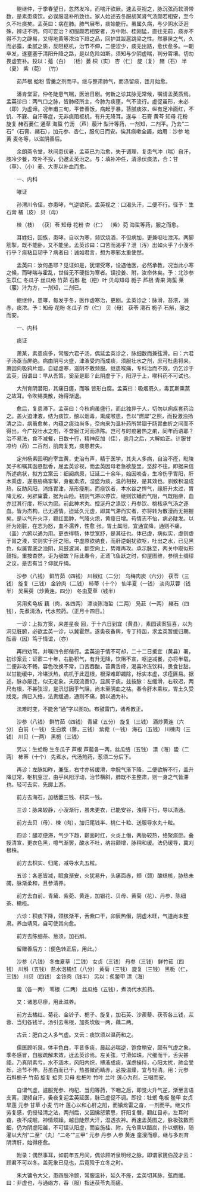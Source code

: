 <!-- { "loadSidebar": true } -->
　　鲍继仲，于季春望日，忽然发冷，而喘汗欲厥。速孟英视之，脉沉弦而软滑带数，是素患痰饮。必误服温补所致也。家人始述去冬服胡某肾气汤颇若相安，至今久不吐痰矣。孟英曰：病在肺。肺气展布，痰始能行。虽属久病，与少阴水泛迥殊，辨证不明，何可妄治？初服颇若相安者，方中附、桂刚猛，直往无前，痰亦不得不为之辟易，又得地黄等浓浊下趋之品，回护其跋扈跳梁之性。然暴戾之气，久而必露，柔腻之质，反阻枢机，治节不伸，二便涩少，痰无出路，愈伏愈多。一朝卒发，遂壅塞于清阳升降之路，是以危险如斯。须知与少阴虚喘，判分霄壤。切勿畏虚妄补。投以：薤（白） （栝）蒌 枳（实） 杏（仁） 旋（复） 赭（石） 半（夏） 紫（菀） （竹）

　　茹芦根 蛤粉 雪羹之剂而平。继与整肃肺气，而涤留痰，匝月始愈。

　　潘肯堂室，仲冬陡患气喘，医治日剧。何新之诊其脉无常候，嘱请孟英质焉。孟英诊曰：两气口之脉，皆肺经所主，今肺为痰壅，气不流行。虚促虽形，未必（即）为虚谛。况年甫三旬，平昔善饭，病起于暴，苔腻痰浓，纵有足冷面红，不饥、不寐、自汗等症，无非痰阻枢机，有升无降耳。遂与：石膏 黄芩 知母 花粉 旋复 赭石蒌仁 通草 海蜇 竹沥 （芦）菔汁 梨汁等药，一剂知，二剂平。乃去“二石”（石膏、赭石），加元参、杏仁，服旬日而安。俟其痰嗽全蠲，始用：沙参 地黄 麦冬等，以滋阴善后。

　　余朗斋令堂，秋间患伏暑，孟英已为治愈，失于调理，复患气冲（喘）自汗，肢冷少餐，攻补不投，仍邀孟英治之。与：填补冲任，清涤伏痰法，合：甘（草）、（小）麦、大枣以补血而愈。

　　一、内科

　　哮证

　　孙渭川令侄，亦患哮，气逆欲死。孟英视之：口渴头汗，二便不行。径予：生石膏 橘（皮） 贝（母）

　　桂（枝） （茯）苓 知母 花粉 杏（仁） （紫）菀 海蜇等药，服之而愈。

　　耳姓妇，回族，患哮。自以为寒，频饮烧酒，不但病加，更兼呕吐泄泻。两脚筋掣，既不能卧，又不能坐。孟英诊曰：口苦而渴乎？泄（泻）出如火乎？小溲不行乎？痰粘且韧乎？病者曰：诚如君言，想为寒邪太重使然。

　　孟英曰：汝何愚耶？见证如是，犹谓受寒，设遇他医，必然承教，况当此小寒之候，而哮喘与霍乱，世俗无不硬指为寒者。误投姜、附，汝命休矣。予：北沙参 生苡仁 冬瓜子 丝瓜络 竹茹 石斛 枇（杷）叶 贝母知母 栀子 芦根 青果 海蜇 莱（菔）汁为方，一剂知，二剂已。

　　鲍继仲，患哮，每发于冬，医作虚寒治，更剧。孟英诊之：脉滑，苔浓，溺赤，痰浓。予：知母 花粉 冬瓜子 杏（仁） 贝（母） 茯苓 滑石 栀子 石斛，服之而安。

　　一、内科

　　痰证

　　萧某，素患痰多，常服六君子汤，偶延孟英诊之，脉细数而兼弦滑。曰：六君子汤亟当屏绝。病由阴亏火盛，津液受灼而成痰，须服壮水之剂，庶可杜患将来。萧因向吸鸦片烟，自疑虚寒，滋阴不敢频服。继患喉痛，专科治而不效。仍乞诊于孟英，因谓曰：早从吾策，奚至是耶？此阴虚于下，阳浮于上，喉科药不可试也。

　　大剂育阴潜阳，其痛日瘥，而喉 皆形白腐。孟英曰：吸烟既久，毒瓦斯熏蒸之故耳。令吹锡类散，始得渐退。

　　愈后，复患滞下。孟英曰：今秋痢虽盛行，而此独异于人，切勿以痢疾套药治之。盖火迫津液，结为痰饮，酿以烟毒，熏成喉患，吾以“燃犀”之照，而投激浊扬清之治，病虽愈矣，内蕴之痰浊尚多，奈向来为温补药所禁锢于肠胃曲折之间而不得出，今广投壮水之剂，不啻掘江河而涤陈。岂可与时疫暑热之痢，同年而语耶？治不易法，食不减餐，日数十行，精神反加（佳），逾月之后，大解始正。计服甘凉约（药）二百剂，肌肉复充，痰患若失。

　　定州杨素园明府宰宜黄，吏治有声，精于医学，其夫人多病，自治不痊，毗陵吴子和嘱其函恳酝香，屈孟英诊视，而孟英因母老急欲旋里，坚辞不往。即据来信所述病状，拟方立案云：细阅病原，证延二十余年，始因啖杏，生冷伤乎胃阳，肝木乘虚，遂患胁痛挛掣，身躯素浓，湿盛为痰，温药相投，是其效也。驯致积温成热，反助风阳，消烁胃津，渐形瘦削。而痰饮者，本水谷之悍气，缘肝升太过，胃降无权，另辟窠囊，据为山险。初则气滞以停饮，继则饮蟠而气阻，气既阻痹，血亦愆其行度，积以为瘀。前此神术丸、控涎丹之涤饮；丹参饮、桃核承气汤之逐血。皆为杰构，已无遁情。迨延久元虚，即其气滞而实者，亦将转为散漫而无把握矣。是以气升火浮，颧红面肿，气降火熄，黄瘦日增。苟情志不怡，病必陡发。以肝为刚脏，在志为怒，血不濡养，性愈 张。胃土属阳，宜通宜降，通则不痛，（盖）六腑以通为用。更衣得畅，体觉宽舒，是其征也。体已虚，病似实，虚则虚于胃之液，实则实于肝之阳。中虚原欲纳食，而肝逆蛔扰欲呕，吐出之水，已见黑色，似属胃底之浊阴，风鼓波澜，翻空向上，势难再攻。承示脉至，两关中取似形鼓指，重按杳然，讵为细故？际此春令，正鸢飞鱼跃之时，仰屋图维，参彻土绸缪之议，是否有当？仰就斤绳。

　　沙参（八钱） 鲜竹茹（四钱） 川椒红（二分） 乌梅肉炭（六分） 茯苓（三钱） 旋复（三钱） 金铃肉（二钱） 柿蒂（十个） 仙半夏（一钱） 淡肉苁蓉（钱半） 吴茱萸（炒黄连，四分） 冬虫夏草（钱半）

　　另用炙龟板 藕（肉，各四两） 漂淡陈海蜇（二两） 凫茈（一两） 赭石（四钱），先煮清汤，代水煎药。（正月十四日。）

　　一诊：上拟方案，来差星夜 回，于十六日到宜（黄县），素园读案狂喜，以为洞见脏腑，必欲孟英一诊，以冀霍然。遂夤夜备舆，专丁持函，求孟英暂缓归期。酝香（因）笃于情谊，（亦）

　　再四劝驾，并嘱四令郎偕行。孟英迫于情不可却，二十二日抵宜（黄县）署，初诊案云：证窬二十年，右胁积气，有升无降，饮阻不宣，呕逆减餐，亦将半载，二便非攻不畅，容色改换不常，口苦吞酸，苔黄舌绛，渴喜冷冻饮料，畏食甘甜。以甘能缓中，冷堪沃热，病机于此逗根，根深难即蠲除，标实本虚，求痊匪易。据述，脉亦屡迁，似无定象。夫既流善幻，显属于痰。兹按脉：左缓滑，右软迟，两尺有根，不甚弦涩，是汛愆因乎气阻，尚未至阴血之枯。春令肝木乘权，胃土久受戕克，病已入络，法贵缓通，通则不痛，腑以通为补。

　　法难时变，不能舍“通”字以图功。布鼓雷门，诸希教正。

　　沙参（八钱） 鲜竹茹（四钱） 青黛（五分） 旋复（三钱） 酒炒黄连（六分） 白前（一钱） 生白蒺（藜，三钱） 紫菀（一钱） 海石（五钱） 川楝肉（三钱） 川贝（一两） 黑栀（三钱）

　　另以：生蛤粉 生冬瓜子 芦根 芦菔各一两，丝瓜络（五钱） 漂（海）蛰（二两） 柿蒂（十个） 先煮水，代汤煎药，葱须二分后下。

　　再诊：左脉如昨，兼弦，右寸亦转缓滑，中脘气渐下降，二便欲解不行，盖升降愆常，枢机窒涩，由乎风阳浮动，治节横斜，肺既不主整肃，则一身之气皆滞也。轻可去实，先廓上游。

　　前方去海石，加栝蒌三钱、枳实一钱。

　　三诊：脉来较静，小溲渐行，虽未更衣，已能安谷，浊得下行，导以清通。

　　前方去贝（母）、楝（肉），加归尾钱半、桃仁十粒、送服导水丸十粒。

　　四诊：腿凉便滞，气少下趋，颧面时红，火炎上僭，两胁较热，络聚痰瘀。叠授清宣，更衣色黑，噫气渐罢，酸水不吐，纳谷颇增，脉稍和缓。法仍缓导，冀刈根株。

　　前方去枳实、归尾，减导水丸五粒。

　　五诊：各恙皆减，眠食渐安，火犹易升，头痛面赤，颊（颈）酸结核，胁热未蠲，脉渐柔和，且参清养。

　　前方去白前、青黛、紫菀、黄连，加银花、贝母、黄菊（花）、丹参、陈细茶、橄榄。

　　六诊：积痰下降，颈核渐平，舌紫口干，卯辰热僭，阴虚木旺，气道尚未整肃。养血靖风，自可使其向愈。

　　前方去陈细茶、葱须，加石斛。

　　留赠善后方：（便色转正后，用此。）

　　沙参（八钱） 冬虫夏草（二钱） 女贞（三钱） 丹参（三钱） 鲜竹茹（四钱） 川斛（五钱） 盐水泡橘红（八分） 黄菊（三钱） 旋复（三钱） 黑栀（仁，三钱） 川贝（四钱） 金铃肉（钱半） 另以：炙鳖甲 漂（海）

　　蛰（各一两） 苇根（二两） 丝瓜络（五钱），煮汤代水煎药。

　　又：诸恙尽瘳，用此滋养。

　　前方去橘红、菊花、金铃子、栀子、旋复，加石英、沙蒺藜、茯苓各三钱，苁蓉、当归各钱半。汤引去苇根，加炙坎版一两，藕二两。

　　古云：肥白之人多气虚。又云：痰饮须以温药和之。

　　儒医顾听泉，体丰色白，平昔多痰，晨起必喘逆，饱食稍安，颇有气虚之象。季冬感冒，自服疏解未效，迓孟英诊焉。左关弦，寸滑如珠，尺细而干，舌尖甚绛。乃真阴素亏，水不涵木，风阳内炽，搏液成痰，谋虑操持，心阳太扰，肺金受烁，治节不伸。苔虽白而已干，热虽微而睛赤，忌投温燥，宜与轻清。用：元参 石斛栀子 竹茹 旋复 蛤壳 贝母 枇杷叶 竹叶 兰叶 莲心为剂，三啜而安。

　　自谓气虚，遽服党参、枸杞、当归等药，下咽之后，即觉火升气逆，渐至言语支离，溲频自汗，夤夜复迎孟英延医，脉已虚促不调。即投：牡蛎 龟板 鳖甲 女贞 旱莲 元参 甘草 小麦 竹叶 莲心以和心肝之阳，而镇龙雷之奋，一剂而平。继又作劳复感，仍授轻清之法，两剂后，又因怫怒萦思，肝阳复僭，颧红目赤，左耳时聋，夜不成眠，神情烦躁。越日陡然大汗，湿透衣衿。再速孟英图之，脉极弦数而细，仍为阴虚阳越，不可误认阳虚，而妄施桂、附，先令熏以醋炭，扑以蛎粉，随灌以大剂“二至”（丸）“二冬”“三甲” 元参 丹参 人参 黄连 童溲而瘳。继与多剂育阴清肝，始得痊愈。

　　附录：偶然事耳，如前年五月间，偶诊顾听泉明经之脉，即谓家篪伯茂才云：顾君不可以冬。盖死象已见也，后竟殁于立冬之时。

　　朱大镛令大父，患四肢冷颤，常服温补，延久不痊，孟英切其脉，弦而缓。曰：非虚也，与通络方，吞（服）指迷茯苓丸而瘥。

